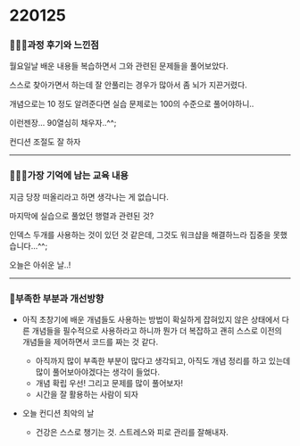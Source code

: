 # 220125

### 👨🏼‍🏫과정 후기와 느낀점

월요일날 배운 내용들 복습하면서 그와 관련된 문제들을 풀어보았다.

스스로 찾아가면서 하는데 잘 안풀리는 경우가 많아서 좀 뇌가 지끈거렸다.

개념으로는 10 정도 알려준다면 실습 문제로는 100의 수준으로 풀어야하니..

이런젠장... 90열심히 채우자..^^;

컨디션 조절도 잘 하자

---

### 💁🏼‍♂️가장 기억에 남는 교육 내용

지금 당장 떠올리라고 하면 생각나는 게 없습니다.

마지막에 실습으로 풀었던 행렬과 관련된 것?

인덱스 두개를 사용하는 것이 있던 것 같은데, 그것도 워크샵을 해결하느라 집중을 못했습니다...^^;



오늘은 아쉬운 날..!

---

### 💫부족한 부분과 개선방향

- 아직 초창기에 배운 개념들도 사용하는 방법이 확실하게 잡혀있지 않은 상태에서 다른 개념들을 필수적으로 사용하라고 하니까 뭔가 더 복잡하고 괜히 스스로 이전의 개념들을 제어하면서 코드를 짜는 것 같다. 
  - 아직까지 많이 부족한 부분이 많다고 생각되고, 아직도 개념 정리를 하고 있는데 많이 풀어보아야겠다는 생각이 들었다.
  - 개념 확립 우선! 그리고 문제를 많이 풀어보자!
  - 시간을 잘 활용하는 사람이 되자

- 오늘 컨디션 최악의 날
  - 건강은 스스로 챙기는 것. 스트레스와 피로 관리를 잘해내자.


